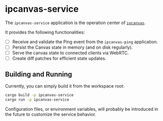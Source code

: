# ipcanvas-service

The `ipcanvas-service` application is the operation center of [`ipcanvas`](https://github.com/fusetim/ipcanvas).

It provides the following functionalities:
- [ ] Receive and validate the Ping event from the `ipcanvas-ping` application.
- [ ] Persist the Canvas state in memory (and on disk regularly).
- [ ] Serve the canvas state to connected clients via WebRTC.
- [ ] Create diff patches for efficient state updates.

## Building and Running

Currently, you can simply build it from the workspace root:

```bash
cargo build -p ipcanvas-service
cargo run -p ipcanvas-service
```

Configuration files, or environment variables, will probably be introduced in the future to customize the service behavior.

